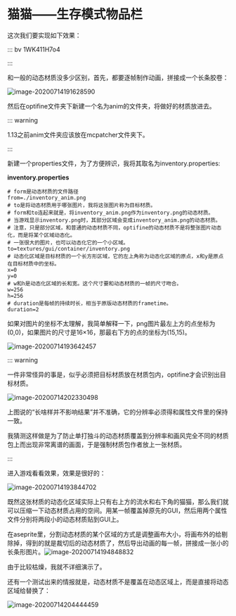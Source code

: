 # 猫猫——生存模式物品栏

这次我们要实现如下效果：

::: bv 1WK411H7o4

:::

和一般的动态材质没多少区别，首先，都要逐帧制作动画，拼接成一个长条胶卷：

![image-20200714191628590](https://i.loli.net/2020/07/28/PQT1yerzMc3VwdD.png)

然后在optifine文件夹下新建一个名为anim的文件夹，将做好的材质放进去。

::: warning

1.13之前anim文件夹应该放在mcpatcher文件夹下。

:::

新建一个properties文件，为了方便辨识，我将其取名为inventory.properties:

**inventory.properties**

```properties
# form是动态材质的文件路径
from=./inventory_anim.png
# to是将动态材质用于哪张图片，我将这张图片称为目标材质。
# form和to连起来就是，将inventory_anim.png作为inventory.png的动态材质。
# 当游戏显示inventory.png时，其部分区域会变成inventory_anim.png的动态材质。
# 注意，只是部分区域，和普通的动态材质不同，optifine的动态材质不是将整张图片动态化，而是将某个区域动态化。
# 一张很大的图片，也可以动态化它的一个小区域。
to=textures/gui/container/inventory.png
# 动态化区域是目标材质的一个长方形区域，它的左上角称为动态化区域的原点，x和y是原点在目标材质中的坐标。
x=0
y=0
# w和h是动态化区域的长和宽。这个尺寸要和动态材质的一帧的尺寸吻合。
w=256
h=256
# duration是每帧的持续时长，相当于原版动态材质的frametime。
duration=2
```

如果对图片的坐标不太理解，我简单解释一下，png图片最左上方的点坐标为(0,0)，如果图片的尺寸是16×16，那最右下方的点的坐标为(15,15)。

![image-20200714193642457](https://i.loli.net/2020/07/28/cIzAo35ufqJBKUE.png)

::: warning

一件非常怪异的事是，似乎必须把目标材质放在材质包内，optifine才会识别出目标材质。

![image-20200714202330498](https://i.loli.net/2020/07/28/9BJRtfaOF7kH8GM.png)

上图说的“长啥样并不影响结果”并不准确，它的分辨率必须得和属性文件里的保持一致。

我猜测这样做是为了防止单打独斗的动态材质覆盖到分辨率和画风完全不同的材质包上而出现非常离谱的画面，于是强制材质包作者放上一张材质。

:::

进入游戏看看效果，效果是很好的：

![image-20200714193844702](https://i.loli.net/2020/07/28/zUNB1FHRPbL79yI.png)

既然这张材质的动态化区域实际上只有右上方的流水和右下角的猫猫，那么我们就可以压缩一下动态材质占用的空间。用某一帧覆盖掉原先的GUI，然后用两个属性文件分别将两段小的动态材质贴到GUI上。

在aseprite里，分割动态材质的某个区域的方式是调整画布大小，将画布外的给剔除掉，得到的就是裁切后的动态材质了，然后导出动画的每一帧，拼接成一张小的长条形图片。![image-20200714194848832](https://i.loli.net/2020/07/28/P6rjNexSiwnOuCB.png)

由于比较枯燥，我就不详细演示了。

还有一个测试出来的情报就是，动态材质不是覆盖在动态区域上，而是直接将动态区域给替换了：

![image-20200714204444459](https://i.loli.net/2020/07/28/vYw2PXFi5lSUMfx.png)
